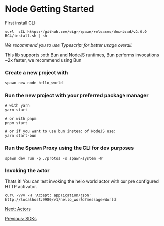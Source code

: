 # Node Getting Started

First install CLI:

```SH
curl -sSL https://github.com/eigr/spawn/releases/download/v2.0.0-RC4/install.sh | sh
```

_We recommend you to use Typescript for better usage overall._

This lib supports both Bun and NodeJS runtimes, Bun performs invocations ~2x faster, we recommend using Bun.

### Create a new project with

```SH
spawn new node hello_world
```

### Run the new project with your preferred package manager

```SH
# with yarn
yarn start

# or with pnpm
pnpm start

# or if you want to use bun instead of NodeJS use:
yarn start-bun
```

### Run the Spawn Proxy using the CLI for dev purposes

```SH
spawn dev run -p ./protos -s spawn-system -W
```

### Invoking the actor

Thats it! You can test invoking the hello world actor with our pre configured HTTP activator.

```SH
curl -vvv -H 'Accept: application/json' http://localhost:9980/v1/hello_world?message=World
```

[Next: Actors](actors.md)

[Previous: SDKs](../../sdks.md)